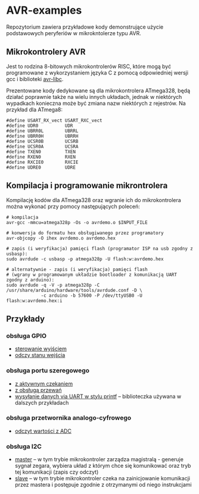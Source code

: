 AVR-examples
============

Repozytorium zawiera przykładowe kody demonstrujące użycie podstawowych peryferiów w mikrokntolerze typu AVR.


## Mikrokontrolery AVR

Jest to rodzina 8-bitowych mikrokontrolerów RISC, które mogą być programowane z wykorzystaniem języka C z pomocą odpowiedniej wersji gcc i biblioteki [avr-libc](https://www.nongnu.org/avr-libc/).

Prezentowane kody dedykowane są dla mikrokontrolera ATmega328, będą działać poprawnie także na wielu innych układach, jednak w niektórych wypadkach konieczna może być zmiana nazw niektórych z rejestrów.
Na przykład dla ATmega8:

	#define USART_RX_vect USART_RXC_vect
	#define UDR0          UDR
	#define UBRR0L        UBRRL
	#define UBRR0H        UBRRH
	#define UCSR0B        UCSRB
	#define UCSR0A        UCSRA
	#define TXEN0         TXEN
	#define RXEN0         RXEN
	#define RXCIE0        RXCIE
	#define UDRE0         UDRE

	
## Kompilacja i programowanie mikrontrolera

Kompilację kodów dla ATmega328 oraz wgranie ich do mikrokontrolera można wykonać przy pomocy następujących poleceń:

	# kompilacja
	avr-gcc -mmcu=atmega328p -Os -o avrdemo.o $INPUT_FILE

	# konwersja do formatu hex obsługiwanego przez programatory
	avr-objcopy -O ihex avrdemo.o avrdemo.hex

	# zapis (i weryfikacja) pamięci flash (programator ISP na usb zgodny z usbasp):
	sudo avrdude -c usbasp -p atmega328p -U flash:w:avrdemo.hex

	# alternatywnie - zapis (i weryfikacja) pamięci flash
	# (wgrany w programowanym układzie bootloader z komunikacją UART zgodny z arduino):
	sudo avrdude -q -V -p atmega328p -C /usr/share/arduino/hardware/tools/avrdude.conf -D \
	             -c arduino -b 57600 -P /dev/ttyUSB0 -U flash:w:avrdemo.hex:i

## Przykłady

### obsługa GPIO

* [sterowanie wyjściem](1-GPIO/output.c)
* [odczy stanu wejścia](1-GPIO/input.c)

### obsługa portu szeregowego

* [z aktywnym czekaniem](2-UART/podstawowa.c)
* [z obsługą przewań](2-UART/przerwania.c)
* [wysyłanie danych via UART w stylu printf](2-UART/serialPrintf-lib4avr.c) – biblioteczka używana w dalszych przykładach

### obsługa przetwornika analogo-cyfrowego

* [odczyt wartości z ADC](3-ADC/adc.c)

### obsługa I2C

* [master](4-I2C/master.c) – w tym trybie mikrokontroler zarządza magistralą - generuje sygnał zegara, wybiera układ z którym chce się komunikować oraz tryb tej komunikacji (zapis czy odczyt)
* [slave](4-I2C/slave.c) – w tym trybie mikrokontroler czeka na zainicjowanie komunikacji przez mastera i postępuje zgodnie z otrzymanymi od niego instrukcjami
